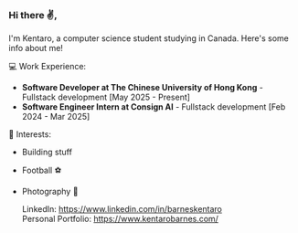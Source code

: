 ### Hi there ✌️,

I'm Kentaro, a computer science student studying in Canada. Here's some info about me!
<br>

💻 Work Experience: <br>
- **Software Developer at The Chinese University of Hong Kong** - Fullstack development [May 2025 - Present]
- **Software Engineer Intern at Consign AI** - Fullstack development [Feb 2024 - Mar 2025]

 🌱 Interests:
 - Building stuff
 - Football ⚽️
 - Photography 📸

   LinkedIn:
   https://www.linkedin.com/in/barneskentaro <br>
   Personal Portfolio: https://www.kentarobarnes.com/ <br>
